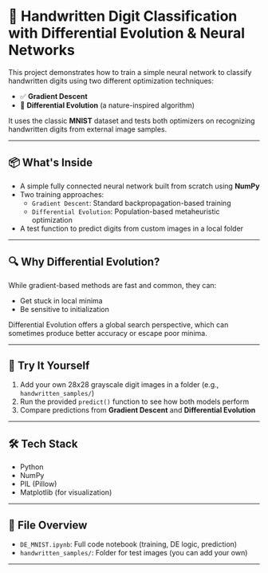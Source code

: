 # 🧠 Handwritten Digit Classification with Differential Evolution & Neural Networks

This project demonstrates how to train a simple neural network to classify handwritten digits using two different optimization techniques:

- ✅ **Gradient Descent**
- 🧬 **Differential Evolution** (a nature-inspired algorithm)

It uses the classic **MNIST** dataset and tests both optimizers on recognizing handwritten digits from external image samples.

---

## 📦 What's Inside

- A simple fully connected neural network built from scratch using **NumPy**
- Two training approaches:
  - `Gradient Descent`: Standard backpropagation-based training
  - `Differential Evolution`: Population-based metaheuristic optimization
- A test function to predict digits from custom images in a local folder

---

## 🔍 Why Differential Evolution?

While gradient-based methods are fast and common, they can:
- Get stuck in local minima
- Be sensitive to initialization

Differential Evolution offers a global search perspective, which can sometimes produce better accuracy or escape poor minima.

---

## 🧪 Try It Yourself

1. Add your own 28x28 grayscale digit images in a folder (e.g., `handwritten_samples/`)
2. Run the provided `predict()` function to see how both models perform
3. Compare predictions from **Gradient Descent** and **Differential Evolution**

---

## 🛠 Tech Stack

- Python
- NumPy
- PIL (Pillow)
- Matplotlib (for visualization)

---

## 📁 File Overview

- `DE_MNIST.ipynb`: Full code notebook (training, DE logic, prediction)
- `handwritten_samples/`: Folder for test images (you can add your own)

---
